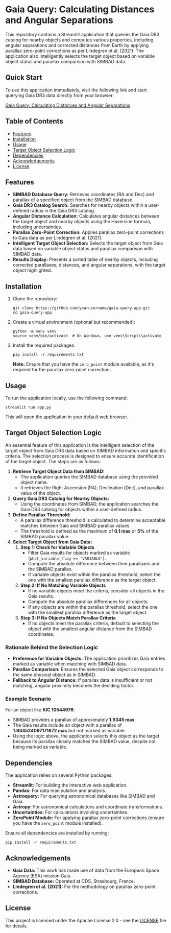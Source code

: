 <h1>Gaia Query: Calculating Distances and Angular Separations</h1>

<p>This repository contains a Streamlit application that queries the Gaia DR3 catalog for nearby objects and computes various properties, including angular separations and corrected distances from Earth by applying parallax zero-point corrections as per Lindegren et al. (2021). The application also intelligently selects the target object based on variable object status and parallax comparison with SIMBAD data.</p>

<h2>Quick Start</h2>

<p>To use this application immediately, visit the following link and start querying Gaia DR3 data directly from your browser:</p>
<a href="https://gaia-object-distance.streamlit.app/" target="_blank">Gaia Query: Calculating Distances and Angular Separations</a>

<h2>Table of Contents</h2>
<ul>
    <li><a href="#features">Features</a></li>
    <li><a href="#installation">Installation</a></li>
    <li><a href="#usage">Usage</a></li>
    <li><a href="#target-object-selection-logic">Target Object Selection Logic</a></li>
    <li><a href="#dependencies">Dependencies</a></li>
    <li><a href="#acknowledgements">Acknowledgements</a></li>
    <li><a href="#license">License</a></li>
</ul>

<h2 id="features">Features</h2>
<ul>
    <li><strong>SIMBAD Database Query:</strong> Retrieves coordinates (RA and Dec) and parallax of a specified object from the SIMBAD database.</li>
    <li><strong>Gaia DR3 Catalog Search:</strong> Searches for nearby objects within a user-defined radius in the Gaia DR3 catalog.</li>
    <li><strong>Angular Distance Calculation:</strong> Calculates angular distances between the target object and nearby objects using the Haversine formula, including uncertainties.</li>
    <li><strong>Parallax Zero-Point Correction:</strong> Applies parallax zero-point corrections to Gaia data as per Lindegren et al. (2021).</li>
    <li><strong>Intelligent Target Object Selection:</strong> Selects the target object from Gaia data based on variable object status and parallax comparison with SIMBAD data.</li>
    <li><strong>Results Display:</strong> Presents a sorted table of nearby objects, including corrected parallaxes, distances, and angular separations, with the target object highlighted.</li>
</ul>

<h2 id="installation">Installation</h2>
<ol>
    <li>Clone the repository:
        <pre><code>git clone https://github.com/yourusername/gaia-query-app.git
cd gaia-query-app</code></pre>
    </li>
    <li>Create a virtual environment (optional but recommended):
        <pre><code>python -m venv venv
source venv/bin/activate  # On Windows, use venv\Scripts\activate</code></pre>
    </li>
    <li>Install the required packages:
        <pre><code>pip install -r requirements.txt</code></pre>
        <p><strong>Note:</strong> Ensure that you have the <code>zero_point</code> module available, as it's required for the parallax zero-point correction.</p>
    </li>
</ol>

<h2 id="usage">Usage</h2>
<p>To run the application locally, use the following command:</p>
<pre><code>streamlit run app.py</code></pre>
<p>This will open the application in your default web browser.</p>

<h2 id="target-object-selection-logic">Target Object Selection Logic</h2>
<p>An essential feature of this application is the intelligent selection of the target object from Gaia DR3 data based on SIMBAD information and specific criteria. The selection process is designed to ensure accurate identification of the target object. The steps are as follows:</p>

<ol>
    <li><strong>Retrieve Target Object Data from SIMBAD:</strong>
        <ul>
            <li>The application queries the SIMBAD database using the provided object name.</li>
            <li>It retrieves the Right Ascension (RA), Declination (Dec), and parallax value of the object.</li>
        </ul>
    </li>
    <li><strong>Query Gaia DR3 Catalog for Nearby Objects:</strong>
        <ul>
            <li>Using the coordinates from SIMBAD, the application searches the Gaia DR3 catalog for objects within a user-defined radius.</li>
        </ul>
    </li>
    <li><strong>Define Parallax Threshold:</strong>
        <ul>
            <li>A parallax difference threshold is calculated to determine acceptable matches between Gaia and SIMBAD parallax values.</li>
            <li>The threshold is defined as the maximum of <strong>0.1 mas</strong> or <strong>5%</strong> of the SIMBAD parallax value.</li>
        </ul>
    </li>
    <li><strong>Select Target Object from Gaia Data:</strong>
        <ol>
            <li><strong>Step 1: Check for Variable Objects</strong>
                <ul>
                    <li>Filter Gaia results for objects marked as variable (<code>phot_variable_flag == 'VARIABLE'</code>).</li>
                    <li>Compute the absolute difference between their parallaxes and the SIMBAD parallax.</li>
                    <li>If variable objects exist within the parallax threshold, select the one with the smallest parallax difference as the target object.</li>
                </ul>
            </li>
            <li><strong>Step 2: If No Matching Variable Objects</strong>
                <ul>
                    <li>If no variable objects meet the criteria, consider all objects in the Gaia results.</li>
                    <li>Compute the absolute parallax differences for all objects.</li>
                    <li>If any objects are within the parallax threshold, select the one with the smallest parallax difference as the target object.</li>
                </ul>
            </li>
            <li><strong>Step 3: If No Objects Match Parallax Criteria</strong>
                <ul>
                    <li>If no objects meet the parallax criteria, default to selecting the object with the smallest angular distance from the SIMBAD coordinates.</li>
                </ul>
            </li>
        </ol>
    </li>
</ol>

<h3>Rationale Behind the Selection Logic</h3>
<ul>
    <li><strong>Preference for Variable Objects:</strong> The application prioritizes Gaia entries marked as variable when matching with SIMBAD data.</li>
    <li><strong>Parallax Comparison:</strong> Ensures the selected Gaia object corresponds to the same physical object as in SIMBAD.</li>
    <li><strong>Fallback to Angular Distance:</strong> If parallax data is insufficient or not matching, angular proximity becomes the deciding factor.</li>
</ul>

<h3>Example Scenario</h3>
<p>For an object like <strong>KIC 10544976</strong>:</p>
<ul>
    <li>SIMBAD provides a parallax of approximately <strong>1.9345 mas</strong>.</li>
    <li>The Gaia results include an object with a parallax of <strong>1.934524097171672 mas</strong> but not marked as variable.</li>
    <li>Using the logic above, the application selects this object as the target because its parallax closely matches the SIMBAD value, despite not being marked as variable.</li>
</ul>

<h2 id="dependencies">Dependencies</h2>
<p>The application relies on several Python packages:</p>
<ul>
    <li><strong>Streamlit:</strong> For building the interactive web application.</li>
    <li><strong>Pandas:</strong> For data manipulation and analysis.</li>
    <li><strong>Astroquery:</strong> For querying astronomical databases like SIMBAD and Gaia.</li>
    <li><strong>Astropy:</strong> For astronomical calculations and coordinate transformations.</li>
    <li><strong>Uncertainties:</strong> For calculations involving uncertainties.</li>
    <li><strong>ZeroPoint Module:</strong> For applying parallax zero-point corrections (ensure you have the <code>zero_point</code> module installed).</li>
</ul>
<p>Ensure all dependencies are installed by running:</p>
<pre><code>pip install -r requirements.txt</code></pre>

<h2 id="acknowledgements">Acknowledgements</h2>
<ul>
    <li><strong>Gaia Data:</strong> This work has made use of data from the European Space Agency (ESA) mission Gaia.</li>
    <li><strong>SIMBAD Database:</strong> Operated at CDS, Strasbourg, France.</li>
    <li><strong>Lindegren et al. (2021):</strong> For the methodology on parallax zero-point corrections.</li>
</ul>

<h2 id="license">License</h2>
<p>This project is licensed under the Apache License 2.0 - see the <a href="LICENSE">LICENSE</a> file for details.</p>

</body>
</html>
